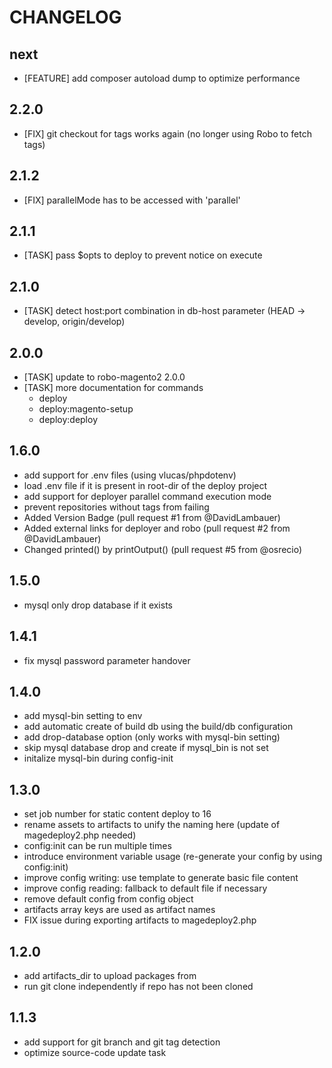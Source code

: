 # CHANGELOG

## next

- [FEATURE] add composer autoload dump to optimize performance

## 2.2.0

- [FIX] git checkout for tags works again (no longer using Robo to fetch tags)

## 2.1.2

- [FIX] parallelMode has to be accessed with 'parallel'

## 2.1.1

- [TASK] pass $opts to deploy to prevent notice on execute

## 2.1.0

- [TASK] detect host:port combination in db-host parameter (HEAD -> develop, origin/develop)

## 2.0.0

- [TASK] update to robo-magento2 2.0.0
- [TASK] more documentation for commands
    - deploy
    - deploy:magento-setup
    - deploy:deploy

## 1.6.0

- add support for .env files (using vlucas/phpdotenv)
- load .env file if it is present in root-dir of the deploy project
- add support for deployer parallel command execution mode
- prevent repositories without tags from failing
- Added Version Badge (pull request #1 from @DavidLambauer)
- Added external links for deployer and robo (pull request #2 from @DavidLambauer)
- Changed printed() by printOutput() (pull request #5 from @osrecio)

## 1.5.0

- mysql only drop database if it exists

## 1.4.1

- fix mysql password parameter handover

## 1.4.0

- add mysql-bin setting to env
- add automatic create of build db using the build/db configuration
- add drop-database option (only works with mysql-bin setting)
- skip mysql database drop and create if mysql_bin is not set
- initalize mysql-bin during config-init

## 1.3.0

- set job number for static content deploy to 16
- rename assets to artifacts to unify the naming here (update of magedeploy2.php needed)
- config:init can be run multiple times
- introduce environment variable usage (re-generate your config by using config:init)
- improve config writing: use template to generate basic file content
- improve config reading: fallback to default file if necessary
- remove default config from config object
- artifacts array keys are used as artifact names
- FIX issue during exporting artifacts to magedeploy2.php

## 1.2.0

- add artifacts_dir to upload packages from
- run git clone independently if repo has not been cloned

## 1.1.3

- add support for git branch and git tag detection
- optimize source-code update task
